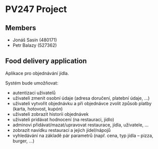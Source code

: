 # PV247 Project

## Members
* Jonáš Sasín (480171)
* Petr Balazy (527362)

## Food delivery application

Aplikace pro objednávání jídla.

Systém bude umožňovat:
* autentizaci uživatelů
* uživateli zmenit osobní údaje (adresa doručení, platební údaje, ...)
* uživateli vytvořit objednávku a při objednávce zvolit způsob platby (karta, hotovost, kupón)
* uživateli zobrazit historii objednávek
* uživateli pridávat hodnocení (na restauraci, jídlo)
* adminovi přidávat/mazat/upravovat restaurace, jídla, uživatele, …
* zobrazit navídku restaurací a jejich jídel/nápojů
* vyhledávání na základě pár parametrů (např. cena, typ jídla – pizza, burger, ...)
